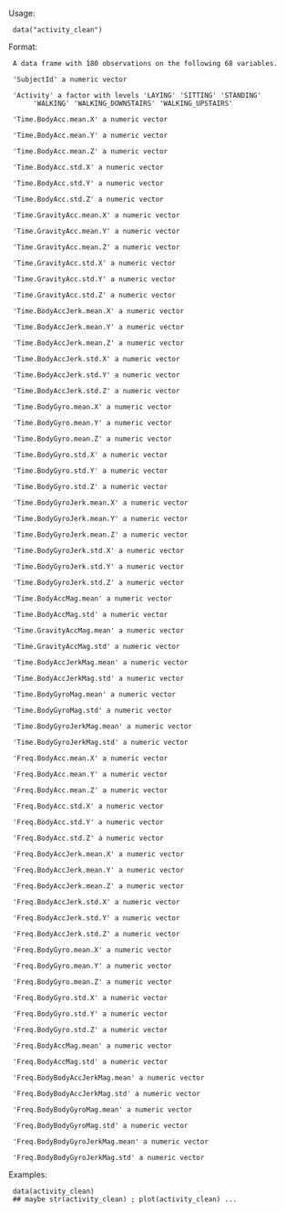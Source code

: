 Usage:

     data("activity_clean")
     
Format:

     A data frame with 180 observations on the following 68 variables.

     'SubjectId' a numeric vector

     'Activity' a factor with levels 'LAYING' 'SITTING' 'STANDING'
          'WALKING' 'WALKING_DOWNSTAIRS' 'WALKING_UPSTAIRS'

     'Time.BodyAcc.mean.X' a numeric vector

     'Time.BodyAcc.mean.Y' a numeric vector

     'Time.BodyAcc.mean.Z' a numeric vector

     'Time.BodyAcc.std.X' a numeric vector

     'Time.BodyAcc.std.Y' a numeric vector

     'Time.BodyAcc.std.Z' a numeric vector

     'Time.GravityAcc.mean.X' a numeric vector

     'Time.GravityAcc.mean.Y' a numeric vector

     'Time.GravityAcc.mean.Z' a numeric vector

     'Time.GravityAcc.std.X' a numeric vector

     'Time.GravityAcc.std.Y' a numeric vector

     'Time.GravityAcc.std.Z' a numeric vector

     'Time.BodyAccJerk.mean.X' a numeric vector

     'Time.BodyAccJerk.mean.Y' a numeric vector

     'Time.BodyAccJerk.mean.Z' a numeric vector

     'Time.BodyAccJerk.std.X' a numeric vector

     'Time.BodyAccJerk.std.Y' a numeric vector

     'Time.BodyAccJerk.std.Z' a numeric vector

     'Time.BodyGyro.mean.X' a numeric vector

     'Time.BodyGyro.mean.Y' a numeric vector

     'Time.BodyGyro.mean.Z' a numeric vector

     'Time.BodyGyro.std.X' a numeric vector

     'Time.BodyGyro.std.Y' a numeric vector

     'Time.BodyGyro.std.Z' a numeric vector

     'Time.BodyGyroJerk.mean.X' a numeric vector

     'Time.BodyGyroJerk.mean.Y' a numeric vector

     'Time.BodyGyroJerk.mean.Z' a numeric vector

     'Time.BodyGyroJerk.std.X' a numeric vector

     'Time.BodyGyroJerk.std.Y' a numeric vector

     'Time.BodyGyroJerk.std.Z' a numeric vector

     'Time.BodyAccMag.mean' a numeric vector

     'Time.BodyAccMag.std' a numeric vector

     'Time.GravityAccMag.mean' a numeric vector

     'Time.GravityAccMag.std' a numeric vector

     'Time.BodyAccJerkMag.mean' a numeric vector

     'Time.BodyAccJerkMag.std' a numeric vector

     'Time.BodyGyroMag.mean' a numeric vector

     'Time.BodyGyroMag.std' a numeric vector

     'Time.BodyGyroJerkMag.mean' a numeric vector

     'Time.BodyGyroJerkMag.std' a numeric vector

     'Freq.BodyAcc.mean.X' a numeric vector

     'Freq.BodyAcc.mean.Y' a numeric vector

     'Freq.BodyAcc.mean.Z' a numeric vector

     'Freq.BodyAcc.std.X' a numeric vector

     'Freq.BodyAcc.std.Y' a numeric vector

     'Freq.BodyAcc.std.Z' a numeric vector

     'Freq.BodyAccJerk.mean.X' a numeric vector

     'Freq.BodyAccJerk.mean.Y' a numeric vector

     'Freq.BodyAccJerk.mean.Z' a numeric vector

     'Freq.BodyAccJerk.std.X' a numeric vector

     'Freq.BodyAccJerk.std.Y' a numeric vector

     'Freq.BodyAccJerk.std.Z' a numeric vector

     'Freq.BodyGyro.mean.X' a numeric vector

     'Freq.BodyGyro.mean.Y' a numeric vector

     'Freq.BodyGyro.mean.Z' a numeric vector

     'Freq.BodyGyro.std.X' a numeric vector

     'Freq.BodyGyro.std.Y' a numeric vector

     'Freq.BodyGyro.std.Z' a numeric vector

     'Freq.BodyAccMag.mean' a numeric vector

     'Freq.BodyAccMag.std' a numeric vector

     'Freq.BodyBodyAccJerkMag.mean' a numeric vector

     'Freq.BodyBodyAccJerkMag.std' a numeric vector

     'Freq.BodyBodyGyroMag.mean' a numeric vector

     'Freq.BodyBodyGyroMag.std' a numeric vector

     'Freq.BodyBodyGyroJerkMag.mean' a numeric vector

     'Freq.BodyBodyGyroJerkMag.std' a numeric vector

Examples:

     data(activity_clean)
     ## maybe str(activity_clean) ; plot(activity_clean) ...
     